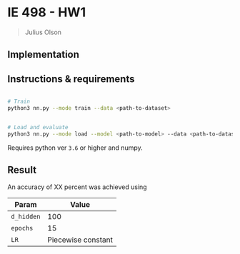 # IE 498 - HW1

> Julius Olson


## Implementation

## Instructions & requirements


```sh

# Train
python3 nn.py --mode train --data <path-to-dataset>


# Load and evaluate
python3 nn.py --mode load --model <path-to-model> --data <path-to-dataset>

```

Requires python ver `3.6` or higher and numpy.


## Result

An accuracy of XX percent was achieved using

Param      | Value
-----------|--------
`d_hidden` | 100
`epochs`   | 15
`LR`       | Piecewise constant
